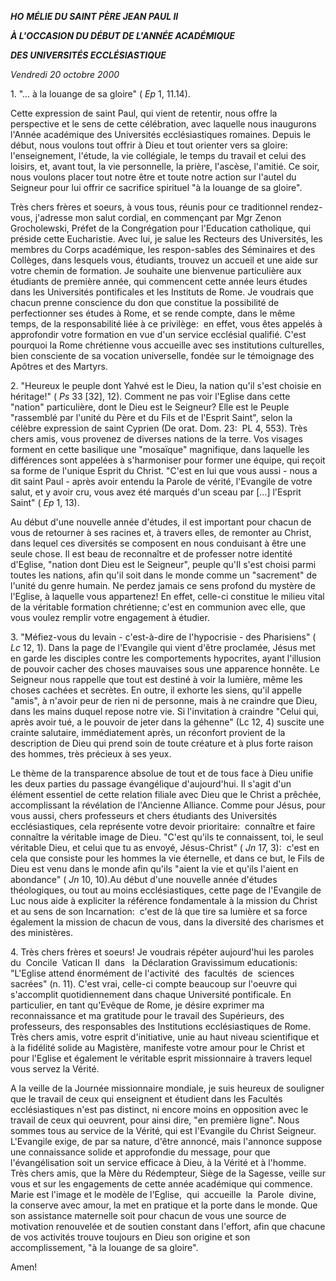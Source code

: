***HO*** ***MÉLIE DU SAINT PÈRE JEAN PAUL II***

***À L'OCCASION DU DÉBUT DE L'ANNÉE ACADÉMIQUE***

***DES UNIVERSITÉS ECCLÉSIASTIQUE***

*Vendredi 20 octobre 2000*

1. "... à la louange de sa gloire" (
*Ep* 1, 11.14).

Cette expression de saint Paul, qui vient de retentir, nous offre la perspective et le sens de cette célébration, avec laquelle nous inaugurons l'Année académique des Universités ecclésiastiques romaines. Depuis le début, nous voulons tout offrir à Dieu et tout orienter vers sa gloire:  l'enseignement, l'étude, la vie collégiale, le temps du travail et celui des loisirs, et, avant tout, la vie personnelle, la prière, l'ascèse, l'amitié. Ce soir, nous voulons placer tout notre être et toute notre action sur l'autel du Seigneur pour lui offrir ce sacrifice spirituel "à la louange de sa gloire".

Très chers frères et soeurs, à vous tous, réunis pour ce traditionnel rendez-vous, j'adresse mon salut cordial, en commençant par Mgr Zenon Grocholewski, Préfet de la Congrégation pour l'Education catholique, qui préside cette Eucharistie. Avec lui, je salue les Recteurs des Universités, les membres du Corps académique, les respon-sables des Séminaires et des Collèges, dans lesquels vous, étudiants, trouvez un accueil et une aide sur votre chemin de formation.
Je souhaite une bienvenue particulière aux étudiants de première année, qui commencent cette année leurs études dans les Universités pontificales et les Instituts de Rome. Je voudrais que chacun prenne conscience du don que constitue la possibilité de perfectionner ses études à Rome, et se rende compte, dans le même temps, de la responsabilité liée à ce privilège:  en effet, vous êtes appelés à approfondir votre formation en vue d'un service ecclésial qualifié. C'est pourquoi la Rome chrétienne vous accueille avec ses institutions culturelles, bien consciente de sa vocation universelle, fondée sur le témoignage des Apôtres et des Martyrs.

2. "Heureux le peuple dont Yahvé est le Dieu, la nation qu'il s'est choisie en héritage!" ( *Ps* 33 \[32\], 12). Comment ne pas voir l'Eglise dans cette "nation" particulière, dont le Dieu est le Seigneur? Elle est le Peuple "rassemblé par l'unité du Père et du Fils et de l'Esprit Saint", selon la célèbre expression de saint Cyprien (De orat. Dom. 23:  PL 4, 553).  Très chers amis, vous provenez de diverses nations de la terre. Vos visages forment en cette basilique une "mosaïque" magnifique, dans laquelle les différences sont appelées à s'harmoniser pour former une équipe, qui reçoit sa forme de l'unique Esprit du Christ. "C'est en lui que vous aussi - nous a dit saint Paul - après avoir entendu la Parole de vérité, l'Evangile de votre salut, et y avoir cru, vous avez été marqués d'un sceau par \[...\] l'Esprit Saint" ( *Ep* 1, 13).

Au début d'une nouvelle année d'études, il est important pour chacun de vous de retourner à ses racines et, à travers elles, de remonter au Christ, dans lequel ces diversités se composent en nous conduisant à être une seule chose. Il est beau de reconnaître et de professer notre identité d'Eglise, "nation dont Dieu est le Seigneur", peuple qu'Il s'est choisi parmi toutes les nations, afin qu'il soit dans le monde comme un "sacrement" de l'unité du genre humain. Ne perdez jamais ce sens profond du mystère de l'Eglise, à laquelle vous appartenez! En effet, celle-ci constitue le milieu vital de la véritable formation chrétienne; c'est en communion avec elle, que vous voulez remplir votre engagement à étudier.

3. "Méfiez-vous du levain - c'est-à-dire de l'hypocrisie - des Pharisiens" ( *Lc* 12, 1). Dans la page de l'Evangile qui vient d'être proclamée, Jésus met en garde les disciples contre les comportements hypocrites, ayant l'illusion de pouvoir cacher des choses mauvaises sous une apparence honnête. Le Seigneur nous rappelle que tout est destiné à voir la lumière, même les choses cachées et secrètes. En outre, il exhorte les siens, qu'il appelle "amis", à n'avoir peur de rien ni de personne, mais à ne craindre que Dieu, dans les mains duquel repose notre vie. Si l'invitation à craindre "Celui qui, après avoir tué, a le pouvoir de jeter dans la géhenne" (Lc 12, 4) suscite une crainte salutaire, immédiatement après, un réconfort provient de la description de Dieu qui prend soin de toute créature et à plus forte raison des hommes, très précieux à ses yeux.

Le thème de la transparence absolue de tout et de tous face à Dieu unifie les deux parties du passage évangélique d'aujourd'hui. Il s'agit d'un élément essentiel de cette relation filiale avec Dieu que le Christ a prêchée, accomplissant la révélation de l'Ancienne Alliance. Comme pour Jésus, pour vous aussi, chers professeurs et chers étudiants des Universités ecclésiastiques, cela représente votre devoir prioritaire:  connaître et faire connaître la véritable image de Dieu. "C'est qu'ils te connaissent, toi, le seul véritable Dieu, et celui que tu as envoyé, Jésus-Christ" ( *Jn* 17, 3):  c'est en cela que consiste pour les hommes la vie éternelle, et dans ce but, le Fils de Dieu est venu dans le monde afin qu'ils "aient la vie et qu'ils l'aient en abondance" ( *Jn* 10, 10).Au début d'une nouvelle année d'études théologiques, ou tout au moins ecclésiastiques, cette page de l'Evangile de Luc nous aide à expliciter la référence fondamentale à la mission du Christ et au sens de son Incarnation:  c'est de là que tire sa lumière et sa force également la mission de chacun de vous, dans la diversité des charismes et des ministères.

4. Très chers frères et soeurs! Je voudrais répéter aujourd'hui les paroles  du  Concile  Vatican II  dans   la Déclaration Gravissimum educationis:  "L'Eglise attend énormément de l'activité  des  facultés  de  sciences  sacrées" (n. 11). C'est vrai, celle-ci compte beaucoup sur l'oeuvre qui s'accomplit quotidiennement dans chaque Université pontificale. En particulier, en tant qu'Evêque de Rome, je désire exprimer ma reconnaissance et ma gratitude pour le travail des Supérieurs, des professeurs, des responsables des Institutions ecclésiastiques de Rome. Très chers amis, votre esprit d'initiative, unie au haut niveau scientifique et à la fidélité solide au Magistère, manifeste votre amour pour le Christ et pour l'Eglise et également le véritable esprit missionnaire à travers lequel vous servez la Vérité.

A la veille de la Journée missionnaire mondiale, je suis heureux de souligner que le travail de ceux qui enseignent et étudient dans les Facultés ecclésiastiques n'est pas distinct, ni encore moins en opposition avec le travail de ceux qui oeuvrent, pour ainsi dire, "en première ligne". Nous sommes tous au service de la Vérité, qui est l'Evangile du Christ Seigneur. L'Evangile exige, de par sa nature, d'être annoncé, mais l'annonce suppose une connaissance solide et approfondie du message, pour que l'évangélisation soit un service efficace à Dieu, à la Vérité et à l'homme. Très chers amis, que la Mère du Rédempteur, Siège de la Sagesse, veille sur vous et sur les engagements de cette année académique qui commence. Marie est l'image et le modèle de l'Eglise,  qui  accueille  la  Parole  divine, la conserve avec amour, la met en pratique et la porte dans le monde. Que son assistance maternelle soit pour chacun de vous une source de motivation renouvelée et de soutien constant dans l'effort, afin que chacune de vos activités trouve toujours en Dieu son origine et son accomplissement, "à la louange de sa gloire".

Amen!
